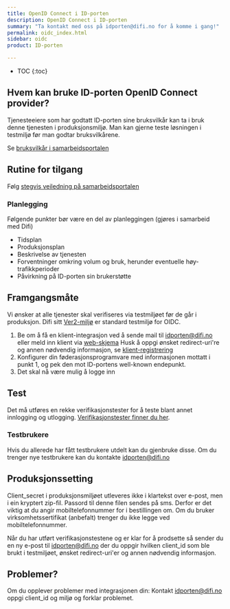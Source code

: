 ```yaml
---
title: OpenID Connect i ID-porten
description: OpenID Connect i ID-porten
summary: "Ta kontakt med oss på idporten@difi.no for å komme i gang!"
permalink: oidc_index.html
sidebar: oidc
product: ID-porten

---
```

* TOC
{:toc}

## Hvem kan bruke ID-porten OpenID Connect provider?
Tjenesteeiere som har godtatt ID-porten sine bruksvilkår kan ta i bruk denne tjenesten i produksjonsmiljø. Man kan gjerne teste løsningen i testmiljø før man godtar bruksvilkårene.

Se [bruksvilkår i samarbeidsportalen](https://samarbeid.difi.no/bruksvilkar/bruksvilkar-difis-felleslosninger)

## Rutine for tilgang
Følg [stegvis veiledning på samarbeidsportalen](https://samarbeid.difi.no/felleslosninger/id-porten/ta-i-bruk-id-porten)

### Planlegging
Følgende punkter bør være en del av planleggingen (gjøres i samarbeid med Difi)

* Tidsplan
* Produksjonsplan
* Beskrivelse av tjenesten
* Forventninger omkring volum og bruk, herunder eventuelle høy-trafikkperioder
* Påvirkning på ID-porten sin brukerstøtte


## Framgangsmåte

Vi ønsker at alle tjenester skal verifiseres via testmiljøet før de går i produksjon. Difi sitt [Ver2-miljø](https://samarbeid.difi.no/node/232) er standard testmiljø for OIDC.

 1. Be om å få en klient-integrasjon ved å sende mail til <a href="mailto:idporten@difi.no">idporten@difi.no</a> eller meld inn klient via [web-skjema](https://forms.office.com/Pages/ResponsePage.aspx?id=dV4PJZxZFEaXBwztYRT_xpi569dsKKZOkO1f2ClqM-VUNVVMR0JKVjRHQlNPMU80VEs3NDc1MzNQUC4u) Husk å oppgi ønsket redirect-uri're og annen nødvendig informasjon, se [klient-registrering](oidc_func_clientreg.html)
 2. Konfigurer din føderasjonsprogramvare med informasjonen mottatt i punkt 1, og pek den mot ID-portens well-known endepunkt.
 3. Det skal nå være mulig å logge inn

## Test

Det må utføres en rekke verifikasjonstester for å teste blant annet innlogging og utlogging. [Verifikasjonstester finner du her](https://difi.github.io/idporten-integrasjonsguide//96_verifikasjonstest.html).  


### Testbrukere

Hvis du allerede har fått testbrukere utdelt kan du gjenbruke disse. Om du trenger nye testbrukere kan du kontakte <a href="mailto:idporten@difi.no">idporten@difi.no</a>

## Produksjonssetting

Client_secret i produksjonsmiljøet utleveres ikke i klartekst over e-post, men i ein kryptert zip-fil. Passord til denne filen sendes på sms. Derfor er det viktig at du angir mobiltelefonnummer for i bestillingen om. Om du bruker virksomhetssertifikat (anbefalt) trenger du ikke legge ved mobiltelefonnummer.

Når du har utført verifikasjonstestene og er klar for å prodsette så sender du en ny e-post til <a href="mailto:idporten@difi.no">idporten@difi.no</a> der du oppgir hvilken client_id som ble brukt i testmiljøet, ønsket redirect-uri'er og annen nødvendig informasjon.

## Problemer?

Om du opplever problemer med integrasjonen din: Kontakt <a href="mailto:idporten@difi.no">idporten@difi.no</a> oppgi client_id og miljø og forklar problemet.
